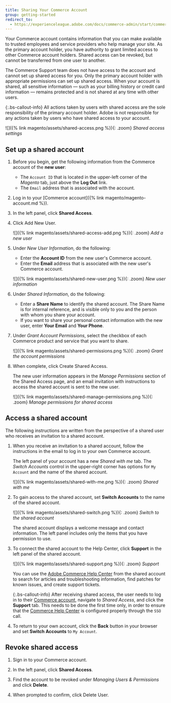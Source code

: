 ```yaml
---
title: Sharing Your Commerce Account
group: getting-started
redirect_to:
  - https://experienceleague.adobe.com/docs/commerce-admin/start/commerce-account/commerce-account-share.html
---
```


Your Commerce account contains information that you can make available to trusted employees and service providers who help manage your site. As the primary account holder, you have authority to grant limited access to other Commerce account holders. Shared access can be revoked, but cannot be transferred from one user to another.

The Commerce Support team does not have access to the account and cannot set up shared access for you. Only the primary account holder with appropriate permissions can set up shared access. When your account is shared, all sensitive information &#8212; such as your billing history or credit card information &#8212; remains protected and is not shared at any time with other users.

{:.bs-callout-info}
All actions taken by users with shared access are the sole responsibility of the primary account holder. Adobe is not responsible for any actions taken by users who have shared access to your account.

![]({% link magento/assets/shared-access.png %}){: .zoom}
_Shared access settings_

## Set up a shared account

1. Before you begin, get the following information from the Commerce account of the **new user**:

   - The `Account ID` that is located in the upper-left corner of the _Magento_ tab, just above the **Log Out** link.
   - The `Email` address that is associated with the account.

1. Log in to your [Commerce account]({% link magento/magento-account.md %}).

1. In the left panel, click **Shared Access**.

1. Click <span class="btn">Add New User</span>.

   ![]({% link magento/assets/shared-access-add.png %}){: .zoom}
   _Add a new user_

1. Under _New User Information_, do the following:

   - Enter the **Account ID** from the new user's Commerce account.
   - Enter the **Email** address that is associated with the new user's Commerce account.

   ![]({% link magento/assets/shared-new-user.png %}){: .zoom}
   _New user information_

1. Under _Shared Information_, do the following:

   - Enter a **Share Name** to identify the shared account. The Share Name is for internal reference, and is visible only to you and the person with whom you share your account.
   - If you want to share your personal contact information with the new user, enter **Your Email** and **Your Phone**.

1. Under _Grant Account Permissions_, select the checkbox of each Commerce product and service that you want to share.

   ![]({% link magento/assets/shared-permissions.png %}){: .zoom}
   _Grant the account permissions_

1. When complete, click <span class="btn">Create Shared Access</span>.

   The new user information appears in the _Manage Permissions_ section of the Shared Access page, and an email invitation with instructions to access the shared account is sent to the new user.

   ![]({% link magento/assets/shared-manage-permissions.png %}){: .zoom}
   _Manage permissions for shared access_

## Access a shared account

The following instructions are written from the perspective of a shared user who receives an invitation to a shared account.

1. When you receive an invitation to a shared account, follow the instructions in the email to log in to your own Commerce account.

   The left panel of your account has a new _Shared with me_ tab. The _Switch Accounts_ control in the upper-right corner has options for `My Account` and the name of the shared account.

   ![]({% link magento/assets/shared-with-me.png %}){: .zoom}
   _Shared with me_

1. To gain access to the shared account, set **Switch Accounts** to the name of the shared account.

   ![]({% link magento/assets/shared-switch.png %}){: .zoom}
   _Switch to the shared account_

   The shared account displays a welcome message and contact information. The left panel includes only the items that you have permission to use.

1. To connect the shared account to the Help Center, click **Support** in the left panel of the shared account.

   ![]({% link magento/assets/shared-support.png %}){: .zoom}
   _Support_

   You can use the [Adobe Commerce Help Center](https://support.magento.com/hc/en-us) from the shared account to search for articles and troubleshooting information, find patches for known issues, and create support tickets.

   {:.bs-callout-info}
   After receiving shared access, the user needs to log in to their [Commerce account](https://account.magento.com/customer/account/login), navigate to _Shared Access_, and click the **Support** tab. This needs to be done the first time only, in order to ensure that the [Commerce Help Center](https://support.magento.com/hc/en-us) is configured properly through the `SSO` call.

1. To return to your own account, click the **Back** button in your browser and set **Switch Accounts** to `My Account`.

## Revoke shared access

1. Sign in to your Commerce account.

1. In the left panel, click **Shared Access**.

1. Find the account to be revoked under _Managing Users & Permissions_ and click **Delete**.

1. When prompted to confirm, click <span class="btn">Delete User</span>.
